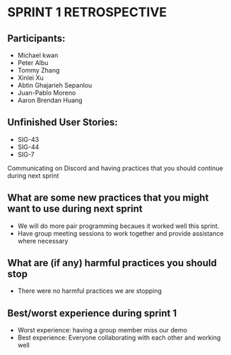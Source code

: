 # SPRINT 1 RETROSPECTIVE

## Participants:

- Michael kwan
- Peter Albu
- Tommy Zhang
- Xinlei Xu
- Abtin Ghajarieh Sepanlou
- Juan-Pablo Moreno
- Aaron Brendan Huang

## Unfinished User Stories:

- SIG-43
- SIG-44
- SIG-7

Communicating on Discord and having practices that you should continue during next sprint

## What are some new practices that you might want to use during next sprint
- We will do more pair programming becaues it worked well this sprint.
- Have group meeting sessions to work together and provide assistance where necessary 

## What are (if any) harmful practices you should stop

- There were no harmful practices we are stopping

## Best/worst experience during sprint 1
- Worst experience: having a group member miss our demo
- Best experience: Everyone collaborating with each other and working well
